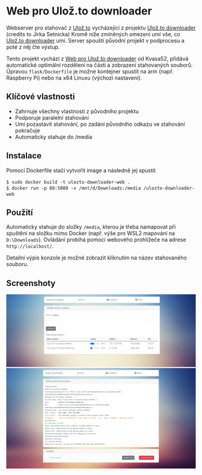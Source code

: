 # Web pro Ulož.to downloader

Webserver pro stahovač z [Ulož.to](http://ulozto.cz) vycházející z projektu [Ulož.to downloader](https://github.com/setnicka/ulozto-downloader#ulo%C5%BEto-downloader) (credits to Jirka Setnicka) Kromě níže zmíněných omezení umí vše, co [Ulož.to downloader](https://github.com/setnicka/ulozto-downloader#ulo%C5%BEto-downloader) umí. Server spouští původní projekt v podprocesu a poté z něj čte výstup.

Tento projekt vychází z [Web pro Ulož.to downloader](https://github.com/Kvasa52/ulozto-downloader) od Kvasa52, přidává automatické optimální rozdělení na části a zobrazení
stahovaných souborů. Úpravou `flask/Dockerfile` je možné kontejner spustit na arm (např. Raspberry Pi) nebo na x64 Linuxu (výchozí nastavení).

## Klíčové vlastnosti
* Zahrnuje všechny vlastnosti z původního projektu
* Podporuje paralelní stahování
* Umí pozastavit stahování, po zadání původního odkazu ve stahování pokračuje
* Automaticky stahuje do /media

## Instalace
Pomocí Dockerfile stačí vytvořit image a následně jej spustit
```shell
$ sudo docker build -t ulozto-downloader-web .
$ docker run -p 80:5000 -v /mnt/d/Downloads:/media /ulozto-downloader-web
```
## Použití
Automaticky stahuje do složky `/media`, kterou je třeba namapovat při spuštění na složku mimo Docker (např. výše pro WSL2 mapování na `D:\Downloads`). Ovládání probíhá pomocí webového prohlížeče na adrese `http://localhost/`.

Detailní výpis konzole je možné zobrazit kliknutím na název stahovaného souboru.

## Screenshoty
![Ukázka stahování](zadaniDat.png)
![Ukázka stahování](stahovani.png)
